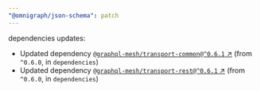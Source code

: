 ```yaml
---
"@omnigraph/json-schema": patch
---
```

dependencies updates:
  - Updated dependency [`@graphql-mesh/transport-common@^0.6.1` ↗︎](https://www.npmjs.com/package/@graphql-mesh/transport-common/v/0.6.1) (from `^0.6.0`, in `dependencies`)
  - Updated dependency [`@graphql-mesh/transport-rest@^0.6.1` ↗︎](https://www.npmjs.com/package/@graphql-mesh/transport-rest/v/0.6.1) (from `^0.6.0`, in `dependencies`)
